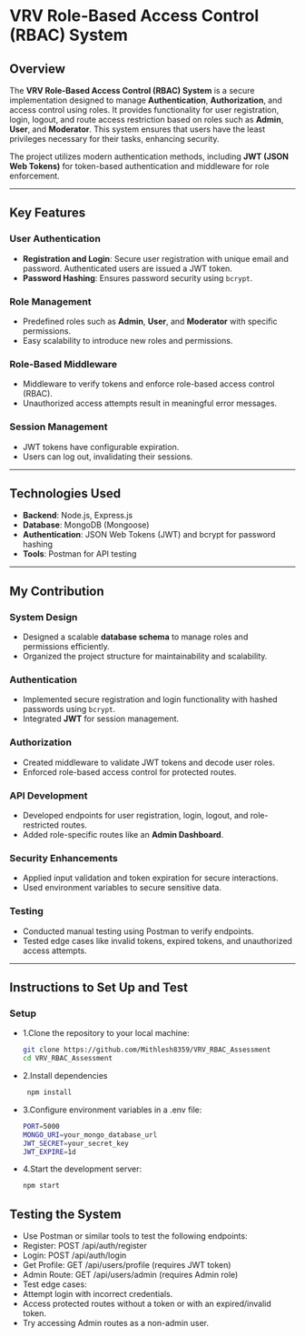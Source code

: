 # VRV Role-Based Access Control (RBAC) System

## Overview
The **VRV Role-Based Access Control (RBAC) System** is a secure implementation designed to manage **Authentication**, **Authorization**, and access control using roles. It provides functionality for user registration, login, logout, and route access restriction based on roles such as **Admin**, **User**, and **Moderator**. This system ensures that users have the least privileges necessary for their tasks, enhancing security.

The project utilizes modern authentication methods, including **JWT (JSON Web Tokens)** for token-based authentication and middleware for role enforcement.

---

## Key Features
### User Authentication
- **Registration and Login**: Secure user registration with unique email and password. Authenticated users are issued a JWT token.
- **Password Hashing**: Ensures password security using `bcrypt`.

### Role Management
- Predefined roles such as **Admin**, **User**, and **Moderator** with specific permissions.
- Easy scalability to introduce new roles and permissions.

### Role-Based Middleware
- Middleware to verify tokens and enforce role-based access control (RBAC).
- Unauthorized access attempts result in meaningful error messages.

### Session Management
- JWT tokens have configurable expiration.
- Users can log out, invalidating their sessions.

---

## Technologies Used
- **Backend**: Node.js, Express.js
- **Database**: MongoDB (Mongoose)
- **Authentication**: JSON Web Tokens (JWT) and bcrypt for password hashing
- **Tools**: Postman for API testing

---

## My Contribution
### System Design
- Designed a scalable **database schema** to manage roles and permissions efficiently.
- Organized the project structure for maintainability and scalability.

### Authentication
- Implemented secure registration and login functionality with hashed passwords using `bcrypt`.
- Integrated **JWT** for session management.

### Authorization
- Created middleware to validate JWT tokens and decode user roles.
- Enforced role-based access control for protected routes.

### API Development
- Developed endpoints for user registration, login, logout, and role-restricted routes.
- Added role-specific routes like an **Admin Dashboard**.

### Security Enhancements
- Applied input validation and token expiration for secure interactions.
- Used environment variables to secure sensitive data.

### Testing
- Conducted manual testing using Postman to verify endpoints.
- Tested edge cases like invalid tokens, expired tokens, and unauthorized access attempts.

---

## Instructions to Set Up and Test
### Setup
- 1.Clone the repository to your local machine:
   ```bash
   git clone https://github.com/Mithlesh8359/VRV_RBAC_Assessment
   cd VRV_RBAC_Assessment
- 2.Install dependencies
  ```bash
   npm install
- 3.Configure environment variables in a .env file:
  ```bash
  PORT=5000
  MONGO_URI=your_mongo_database_url
  JWT_SECRET=your_secret_key
  JWT_EXPIRE=1d
- 4.Start the development server:
  ```bash
  npm start
## Testing the System
  - Use Postman or similar tools to test the following endpoints:
  - Register: POST /api/auth/register
  - Login: POST /api/auth/login
  - Get Profile: GET /api/users/profile (requires JWT token)
  - Admin Route: GET /api/users/admin (requires Admin role)
  - Test edge cases:
  - Attempt login with incorrect credentials.
  - Access protected routes without a token or with an expired/invalid token.
  - Try accessing Admin routes as a non-admin user.
